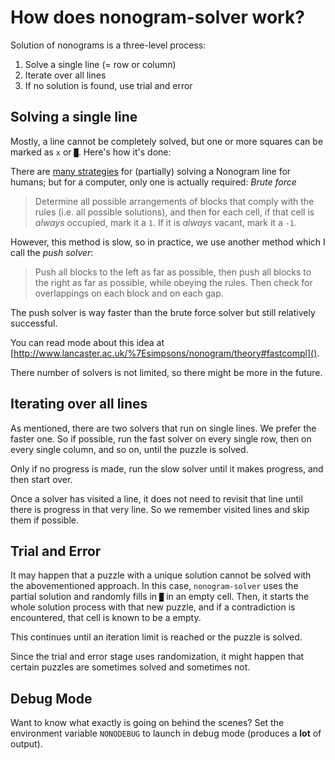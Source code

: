 # How does nonogram-solver work?

Solution of nonograms is a three-level process:

1. Solve a single line (= row or column)
2. Iterate over all lines
3. If no solution is found, use trial and error

## Solving a single line

Mostly, a line cannot be completely solved, but one or more squares can be marked as `x` or `█`. Here's how it's done:

There are [many strategies](http://www.nonograms.org/methods) for (partially) solving a Nonogram line for humans; but for a computer, only one is actually required: _Brute force_ 

> Determine all possible arrangements of blocks that comply with the rules (i.e. all possible solutions), and then for each cell, if that cell is _always_ occupied, mark it a `1`. If it is _always_ vacant, mark it a `-1`.

However, this method is slow, so in practice, we use another method which I call the _push solver_:

> Push all blocks to the left as far as possible, then push all blocks to the right as far as possible, while obeying the rules. Then check for overlappings on each block and on each gap.

The push solver is way faster than the brute force solver but still relatively successful.

You can read mode about this idea at [http://www.lancaster.ac.uk/%7Esimpsons/nonogram/theory#fastcompl]().

There number of solvers is not limited, so there might be more in the future.

## Iterating over all lines

As mentioned, there are two solvers that run on single lines. We prefer the faster one. So if possible, run the fast solver on every single row, then on every single column, and so on, until the puzzle is solved.

Only if no progress is made, run the slow solver until it makes progress, and then start over.

Once a solver has visited a line, it does not need to revisit that line until there is progress in that very line. So we remember visited lines and skip them if possible.

## Trial and Error

It may happen that a puzzle with a unique solution cannot be solved with the abovementioned approach. In this case, `nonogram-solver` uses the partial solution and randomly fills in `█` in an empty cell. Then, it starts the whole solution process with that new puzzle, and if a contradiction is encountered, that cell is known to be a empty.

This continues until an iteration limit is reached or the puzzle is solved. 

Since the trial and error stage uses randomization, it might happen that certain puzzles are sometimes solved and sometimes not.

## Debug Mode

Want to know what exactly is going on behind the scenes? Set the environment variable `NONODEBUG` to launch in debug mode (produces a **lot** of output). 

